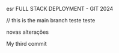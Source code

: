 esr
FULL STACK DEPLOYMENT - GIT
2024

// this is the main branch teste teste

novas alterações

My third commit
